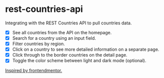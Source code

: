 # rest-countries-api

Integrating with the REST Countries API to pull countries data.

- [x] See all countries from the API on the homepage.
- [x] Search for a country using an input field.
- [x] Filter countries by region.
- [x] Click on a country to see more detailed information on a separate page.
- [x] Click through to the border countries on the detail page.
- [x] Toggle the color scheme between light and dark mode (optional).

[Inspired by frontendmentor.](https://www.frontendmentor.io/challenges/rest-countries-api-with-color-theme-switcher-5cacc469fec04111f7b848ca)

